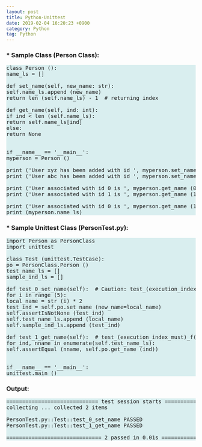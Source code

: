 ```yaml
---
layout: post
title: Python-Unittest
date: 2019-02-04 16:20:23 +0900
category: Python
tag: Python
---
```



### * Sample Class (Person Class):

<pre class="code" style="background-color: rgb(217,238,239,255);">
class Person ():
name_ls = []

def set_name(self, new_name: str):
self.name_ls.append (new_name)
return len (self.name_ls) - 1  # returning index

def get_name(self, ind: int):
if ind < len (self.name_ls):
return self.name_ls[ind]
else:
return None


if __name__ == '__main__':
myperson = Person ()

print ('User xyz has been added with id ', myperson.set_name ('xyz'))
print ('User abc has been added with id ', myperson.set_name ('abc'))

print ('User associated with id 0 is ', myperson.get_name (0))
print ('User associated with id 1 is ', myperson.get_name (1))

print ('User associated with id 0 is ', myperson.get_name (17))
print (myperson.name_ls)
</pre>


### * Sample Unittest Class (PersonTest.py):

<pre class="code" style="background-color: rgb(217,238,239,255);">
import Person as PersonClass
import unittest

class Test (unittest.TestCase):
po = PersonClass.Person ()
test_name_ls = []
sample_ind_ls = []

def test_0_set_name(self):  # Caution: test_(execution_index_must)_fname()
for i in range (5):
local_name = str (i) * 2
test_ind = self.po.set_name (new_name=local_name)
self.assertIsNotNone (test_ind)
self.test_name_ls.append (local_name)
self.sample_ind_ls.append (test_ind)

def test_1_get_name(self):  # test_(execution_index_must)_f()
for ind, nname in enumerate(self.test_name_ls):
self.assertEqual (nname, self.po.get_name (ind))


if __name__ == '__main__':
unittest.main ()
</pre>

### Output:


<pre class="code" style="background-color: rgb(217,238,239,255);">
============================= test session starts ==============================
collecting ... collected 2 items

PersonTest.py::Test::test_0_set_name PASSED                              [ 50%]
PersonTest.py::Test::test_1_get_name PASSED                              [100%]

============================== 2 passed in 0.01s ===============================
</pre>



